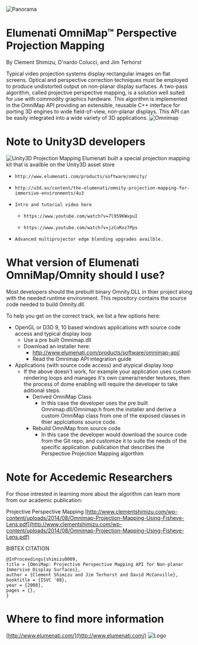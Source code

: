 ![Panorama](https://dl.dropboxusercontent.com/content_link/H37QhpomFT69d1d1xgNGyMSrzAtPhEUMxuZlpc09vHo70UAS8nqbK4TubcSC9gzz)
# Elumenati OmniMap™ Perspective Projection Mapping
By Clement Shimizu, D'nardo Colucci, and Jim Terhorst

Typical video projection systems display rectangular images on flat screens. Optical and perspective correction techniques must be employed to produce undistorted output on non-planar display surfaces. A two-pass algorithm, called projective perspective mapping, is a solution well suited for use with commodity graphics hardware. This algorithm is implemented in the OmniMap API providing an extensible, reusable C++ interface for porting 3D engines to wide field-of-view, non-planar displays. This API can be easily integrated into a wide variety of 3D applications.
![Omnimap](http://www.clementshimizu.com/wp-content/uploads/2008/12/Elumenati-Magic-Planet-Dome-Spin.gif)
# Note to Unity3D developers
![Unity3D Projection Mapping](http://www.clementshimizu.com/wp-content/uploads/2014/08/Pacman-3D-Projection-Mapped-1024x576.jpg)
Elumenati built a special projection mapping kit that is availble on the Unity3D asset store
*     http://www.elumenati.com/products/software/omnity/
*     http://u3d.as/content/the-elumenati/omnity-projection-mapping-for-immersive-environments/4u3
*     Intro and tutorial video here
   *     https://www.youtube.com/watch?v=7l959KWxpuI
   *     https://www.youtube.com/watch?v=jzCoRoz7Pps
*     Advanced multiprojector edge blending upgrades availble.

# What version of Elumenati OmniMap/Omnity should I use? 
Most developers should the prebuilt binary Omnity.DLL in thier project along with the needed runtime environment.  This repository contains the source code needed to build Omnity.dll.

To help you get on the correct track, we list a few options here:
* OpenGL or D3D 9, 10 based windows applications with source code access and typical display loop 
   * Use a pre built Omnimap.dll
   * Download an installer here:
      * http://www.elumenati.com/products/software/omnimap-api/
      * Read the Omnimap API integration guide
* Applications (with source code access) and atypical display loop
   * If the above doesn't work, for example your application uses custom rendering loops and manages it's own camera/render textures, then the process of dome enabling will require the developer to take aditional steps.
      * Derived OmniMap Class
         * In this case the developer uses the pre built Omnimap.dll/Omnimap.h from the installer and derive a custom OmniMap class from one of the exposed classes in thier applciations source code.
      * Rebuild OmniMap from source code
         * In this case the developer would download the source code from the Git repo, and customize it to suite the needs of the specific application.
publication that describes the Perspective Projection Mapping algorthim 

# Note for Accedemic Researchers
For those intrested in learning more about the algorithm can learn more from our academic publication:

Projective Perspective Mapping
[http://www.clementshimizu.com/wp-content/uploads/2014/08/Omnimap-Projection-Mapping-Using-Fisheye-Lens.pdf](http://www.clementshimizu.com/wp-content/uploads/2014/08/Omnimap-Projection-Mapping-Using-Fisheye-Lens.pdf)

BIBTEX CITATION
```
@InProceedings{shimizu0009,
title = {OmniMap: Projective Perspective Mapping API for Non-planar Immersive Display Surfaces},
author = {Clement Shimizu and Jim Terhorst and David McConville},
booktitle = {ISVC '08},
year = {2008},
pages = {},
}
```
# Where to find more information
[http://www.elumenati.com/](http://www.elumenati.com/)
![Logo](http://www.elumenati.com/wp-content/themes/elumenati/images/logo.png)
